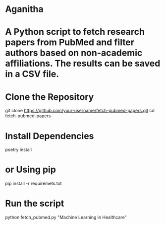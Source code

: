 # Aganitha   
# A Python script to fetch research papers from PubMed and filter authors based on non-academic affiliations. The results can be saved in a CSV file.

 # Clone the Repository
git clone https://github.com/your-username/fetch-pubmed-papers.git
cd fetch-pubmed-papers

# Install Dependencies
 poetry install 
# or Using pip 
pip install -r requiremets.txt

# Run the script 
python fetch_pubmed.py "Machine Learning in Healthcare"
